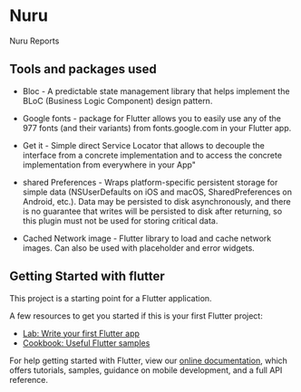 # Nuru

Nuru Reports



## Tools and packages used

- Bloc - A predictable state management library that helps implement the BLoC (Business Logic Component) design pattern.

- Google fonts -  package for Flutter allows you to easily use any of the 977 fonts (and their variants) from fonts.google.com in your Flutter app.

- Get it - Simple direct Service Locator that allows to decouple the interface from a concrete implementation and to access the concrete implementation from everywhere in your App"

- shared Preferences - Wraps platform-specific persistent storage for simple data (NSUserDefaults on iOS and macOS, SharedPreferences on Android, etc.). Data may be persisted to disk asynchronously, and there is no guarantee that writes will be persisted to disk after returning, so this plugin must not be used for storing critical data.

- Cached Network image - Flutter library to load and cache network images. Can also be used with placeholder and error widgets.

## Getting Started with flutter

This project is a starting point for a Flutter application.

A few resources to get you started if this is your first Flutter project:

- [Lab: Write your first Flutter app](https://flutter.dev/docs/get-started/codelab)
- [Cookbook: Useful Flutter samples](https://flutter.dev/docs/cookbook)

For help getting started with Flutter, view our
[online documentation](https://flutter.dev/docs), which offers tutorials,
samples, guidance on mobile development, and a full API reference.

